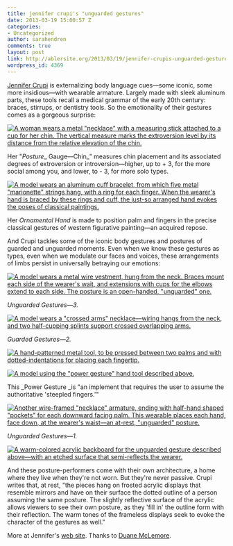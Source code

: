 ```yaml
---
title: jennifer crupi's "unguarded gestures"
date: 2013-03-19 15:00:57 Z
categories:
- Uncategorized
author: sarahendren
comments: true
layout: post
link: http://ablersite.org/2013/03/19/jennifer-crupis-unguarded-gestures/
wordpress_id: 4369
---
```


[Jennifer Crupi](http://jennifercrupi.com/index.html) is externalizing body language cues—some iconic, some more insidious—with wearable armature. Largely made with sleek aluminum parts, these tools recall a medical grammar of the early 20th century: braces, stirrups, or dentistry tools. So the emotionality of their gestures comes as a gorgeous surprise:

[![A woman wears a metal "necklace" with a measuring stick attached to a cup for her chin. The vertical measure marks the extroversion level by its distance from the relative elevation of the chin.](http://ablersite.files.wordpress.com/2013/03/crupi-chin-worn.jpg)](http://ablersite.files.wordpress.com/2013/03/crupi-chin-worn.jpg)

Her "_Posture__ Gauge—Chin_" measures chin placement and its associated degrees of extroversion or introversion—higher, up to + 3, for the more social among you, and lower, to - 3, for more solo types.

[![A model wears an aluminum cuff bracelet, from which five metal "marionette" strings hang, with a ring for each finger. When the wearer's hand is braced by these rings and cuff, the just-so arranged hand evokes the poses of classical paintings.](http://ablersite.files.wordpress.com/2013/03/crupi-ornamenthands1-worn.jpg)](http://ablersite.files.wordpress.com/2013/03/crupi-ornamenthands1-worn.jpg)

Her _Ornamental Hand_ is made to position palm and fingers in the precise classical gestures of western figurative painting—an acquired repose.

And Crupi tackles some of the iconic body gestures and postures of guarded and unguarded moments. Even when we know these gestures as types, even when we modulate our faces and voices, these arrangements of limbs persist in universally betraying our emotions:

[![A model wears a metal wire vestment, hung from the neck. Braces mount each side of the wearer's wait, and extensions with cups for the elbows extend to each side. The posture is an open-handed, "unguarded" one.](http://ablersite.files.wordpress.com/2013/03/crupi_elbows_worn.jpg)](http://ablersite.files.wordpress.com/2013/03/crupi_elbows_worn.jpg)

_Unguarded Gestures—3._

[![A model wears a "crossed arms" necklace—wiring hangs from the neck, and two half-cupping splints support crossed overlapping arms.](http://ablersite.files.wordpress.com/2013/03/crupi-guard2-worn.jpg)](http://ablersite.files.wordpress.com/2013/03/crupi-guard2-worn.jpg)

_Guarded Gestures—2._

[![A hand-patterned metal tool, to be pressed between two palms and with dotted-indentations for placing each fingertip.](http://ablersite.files.wordpress.com/2013/03/crupi_power_1a.jpg)](http://ablersite.files.wordpress.com/2013/03/crupi_power_1a.jpg)

[![A model using the "power gesture" hand tool described above.](http://ablersite.files.wordpress.com/2013/03/crupi_power_1b.jpg)](http://ablersite.files.wordpress.com/2013/03/crupi_power_1b.jpg)

This _Power Gesture _is "an implement that requires the user to assume the authoritative 'steepled fingers.'"

[![Another wire-framed "necklace" armature, ending with half-hand shaped "pockets" for each downward facing palm. This wearable places each hand, face down, at the wearer's waist—an at-rest, "unguarded" posture.](http://ablersite.files.wordpress.com/2013/03/crupi_pockets_worn.jpg)](http://ablersite.files.wordpress.com/2013/03/crupi_pockets_worn.jpg)

_Unguarded Gestures—1._

[![A warm-colored acrylic backboard for the unguarded gesture described above—with an etched surface that semi-reflects the wearer.](http://ablersite.files.wordpress.com/2013/03/crupi-pockets.jpg)](http://ablersite.files.wordpress.com/2013/03/crupi-pockets.jpg)

And these posture-performers come with their own architecture, a home where they live when they're not worn. But they're never passive. Crupi writes that, at rest, "the pieces hang on frosted acrylic displays that resemble mirrors and have on their surface the dotted outline of a person assuming the same posture. The slightly reflective surface of the acrylic allows viewers to see their own posture, as they 'fill in' the outline form with their reflection. The warm tones of the frameless displays seek to evoke the character of the gestures as well."

More at Jennifer's [web site](http://jennifercrupi.com/index.html). Thanks to [Duane McLemore](http://www.duanemclemore.com/).
